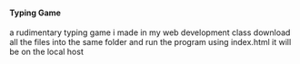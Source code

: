 #### Typing Game
a rudimentary typing game i made in my web development class
download all the files into the same folder and run the program using index.html
it will be on the local host
